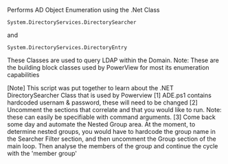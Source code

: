 Performs AD Object Enumeration using the .Net Class
```
System.DirectoryServices.DirectorySearcher
```
and
```
System.DirectoryServices.DirectoryEntry
```

These Classes are used to query LDAP within the Domain. Note: These are the building block classes used by PowerView for most its enumeration capabilities

[Note] This script was put together to learn about the .NET DirectorySearcher Class that is used by Powerview
[1]
ADE.ps1 contains hardcoded usernam & password, these will need to be changed
[2]
Uncomment the sections that correlate and that you would like to run. Note: these can easily be specifiable with command arguments.
[3]
Come back some day and automate the Nested Group area. At the moment, to determine nested groups, you would have to hardcode the group name in the Searcher Filter section, and then uncomment the Group section of the main loop. Then analyse the members of the group and continue the cycle with the  'member group'


